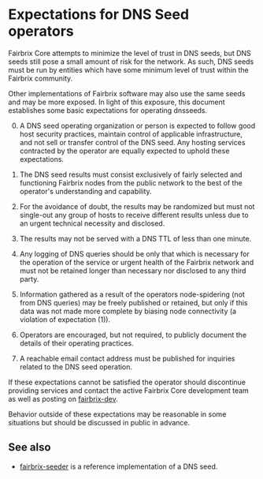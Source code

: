 Expectations for DNS Seed operators
====================================

Fairbrix Core attempts to minimize the level of trust in DNS seeds,
but DNS seeds still pose a small amount of risk for the network.
As such, DNS seeds must be run by entities which have some minimum
level of trust within the Fairbrix community.

Other implementations of Fairbrix software may also use the same
seeds and may be more exposed. In light of this exposure, this
document establishes some basic expectations for operating dnsseeds.

0. A DNS seed operating organization or person is expected to follow good
host security practices, maintain control of applicable infrastructure,
and not sell or transfer control of the DNS seed. Any hosting services
contracted by the operator are equally expected to uphold these expectations.

1. The DNS seed results must consist exclusively of fairly selected and
functioning Fairbrix nodes from the public network to the best of the
operator's understanding and capability.

2. For the avoidance of doubt, the results may be randomized but must not
single-out any group of hosts to receive different results unless due to an
urgent technical necessity and disclosed.

3. The results may not be served with a DNS TTL of less than one minute.

4. Any logging of DNS queries should be only that which is necessary
for the operation of the service or urgent health of the Fairbrix
network and must not be retained longer than necessary nor disclosed
to any third party.

5. Information gathered as a result of the operators node-spidering
(not from DNS queries) may be freely published or retained, but only
if this data was not made more complete by biasing node connectivity
(a violation of expectation (1)).

6. Operators are encouraged, but not required, to publicly document the
details of their operating practices.

7. A reachable email contact address must be published for inquiries
related to the DNS seed operation.

If these expectations cannot be satisfied the operator should
discontinue providing services and contact the active Fairbrix
Core development team as well as posting on
[fairbrix-dev](https://groups.google.com/forum/#!forum/fairbrix-dev).

Behavior outside of these expectations may be reasonable in some
situations but should be discussed in public in advance.

See also
----------
- [fairbrix-seeder](https://github.com/pooler/fairbrix-seeder) is a reference implementation of a DNS seed.
